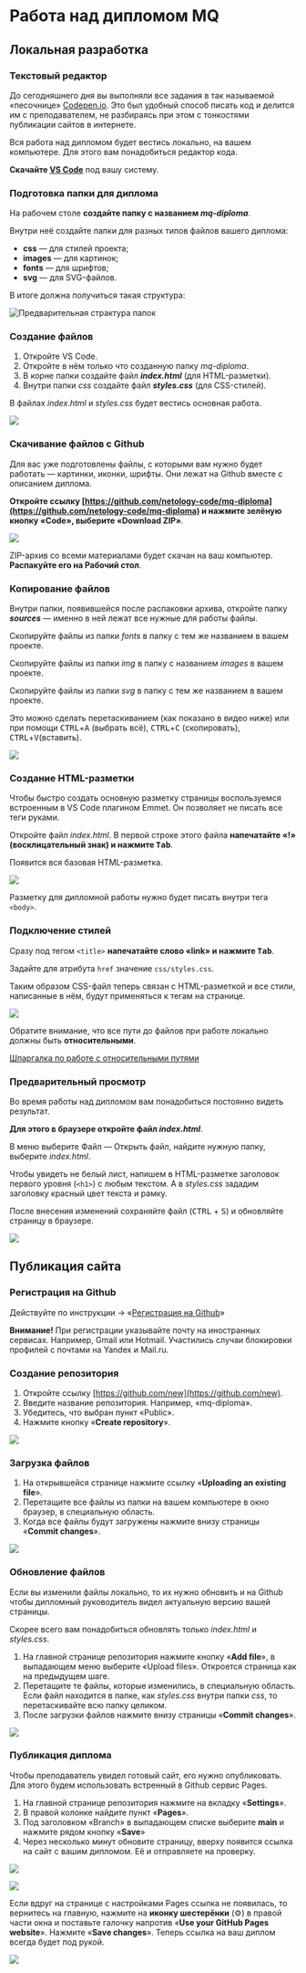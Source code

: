 # Работа над дипломом MQ

## Локальная разработка

### Текстовый редактор

До сегодняшнего дня вы выполняли все задания в так называемой «песочнице» [Codepen.io](https://codepen.io/). Это был удобный способ писать код и делится им с преподавателем, не разбираясь при этом с тонкостями публикации сайтов в интернете.

Вся работа над дипломом будет вестись локально, на вашем компьютере. Для этого вам понадобиться редактор кода.

**Скачайте [VS Code](https://code.visualstudio.com/Download)** под вашу систему.

### Подготовка папки для диплома

На рабочем столе **создайте папку с названием _mq-diploma_**.

Внутри неё создайте папки для разных типов файлов вашего диплома:

- **css** — для стилей проекта;
- **images** — для картинок;
- **fonts** — для шрифтов;
- **svg** — для SVG-файлов.

В итоге должна получиться такая структура:

![Предварительная страктура папок](./images/folders.png)

### Создание файлов

1. Откройте VS Code.
2. Откройте в нём только что созданную папку _mq-diploma_.
3. В корне папки создайте файл **_index.html_** (для HTML-разметки).
4. Внутри папки _css_ создайте файл **_styles.css_** (для CSS-стилей).

В файлах _index.html_ и _styles.css_ будет вестись основная работа.

![](./images/index-styles.gif)

### Скачивание файлов с Github

Для вас уже подготовлены файлы, с которыми вам нужно будет работать — картинки, иконки, шрифты. Они лежат на Github вместе с описанием диплома.

**Откройте ссылку [https://github.com/netology-code/mq-diploma](https://github.com/netology-code/mq-diploma) и нажмите зелёную кнопку «Code», выберите «Download ZIP»**.

![](./images/zip.png)

ZIP-архив со всеми материалами будет скачан на ваш компьютер. **Распакуйте его на Рабочий стол**.

### Копирование файлов

Внутри папки, появившейся после распаковки архива, откройте папку **_sources_** — именно в ней лежат все нужные для работы файлы.

Скопируйте файлы из папки _fonts_ в папку с тем же названием в вашем проекте.

Скопируйте файлы из папки _img_ в папку с названием _images_ в вашем проекте.

Скопируйте файлы из папки _svg_ в папку с тем же названием в вашем проекте.

Это можно сделать перетаскиванием (как показано в видео ниже) или при помощи <kbd>CTRL</kbd>+<kbd>A</kbd> (выбрать всё), <kbd>CTRL</kbd>+<kbd>C</kbd> (скопировать), <kbd>CTRL</kbd>+<kbd>V</kbd>(вставить).

![](./images/copy.gif)

### Создание HTML-разметки

Чтобы быстро создать основную разметку страницы воспользуемся встроенным в VS Code плагином Emmet. Он позволяет не писать все теги руками.

Откройте файл _index.html_.
В первой строке этого файла **напечатайте «!» (восклицательный знак) и нажмите <kbd>Tab</kbd>**.

Появится вся базовая HTML-разметка.

![](./images/base-html.gif)

Разметку для дипломной работы нужно будет писать внутри тега `<body>`.

### Подключение стилей

Сразу под тегом `<title>` **напечатайте слово «link» и нажмите <kbd>Tab</kbd>**.

Задайте для атрибута `href` значение `css/styles.css`.

Таким образом CSS-файл теперь связан с HTML-разметкой и все стили, написанные в нём, будут применяться к тегам на странице.

![](./images/styles.gif)

Обратите внимание, что все пути до файлов при работе локально должны быть **относительными**.

[Шпаргалка по работе с относительными путями](../relative-link/README.md)

### Предварительный просмотр

Во время работы над дипломом вам понадобиться постоянно видеть результат.

**Для этого в браузере откройте файл _index.html_**.

В меню выберите Файл — Открыть файл, найдите нужную папку, выберите _index.html_.

Чтобы увидеть не белый лист, напишем в HTML-разметке заголовок первого уровня (`<h1>`) с любым текстом. А в _styles.css_ зададим заголовку красный цвет текста и рамку.

После внесения изменений сохраняйте файл (<kbd>CTRL</kbd> + <kbd>S</kbd>) и обновляйте страницу в браузере.

![](./images/preview.gif)

## Публикация сайта

### Регистрация на Github

Действуйте по инструкции → «[Регистрация на Github](../github/README.md)»

**Внимание!** При регистрации указывайте почту на иностранных сервисах. Например, Gmail или Hotmail. Участились случаи блокировки профилей с почтами на Yandex и Mail.ru.

### Создание репозитория

1. Откройте ссылку [https://github.com/new](https://github.com/new).
2. Введите название репозитория. Например, «mq-diploma».
3. Убедитесь, что выбран пункт «Public».
4. Нажмите кнопку «**Create repository**».

![](./images/new-repo.gif)

### Загрузка файлов

1. На открывшейся странице нажмите ссылку «**Uploading an existing file**».
2. Перетащите все файлы из папки на вашем компьютере в окно браузер, в специальную область.
3. Когда все файлы будут загружены нажмите внизу страницы «**Commit changes**».

![](./images/upload.gif)

### Обновление файлов

Если вы изменили файлы локально, то их нужно обновить и на Github чтобы дипломный руководитель видел актуальную версию вашей страницы.

Скорее всего вам понадобиться обновлять только _index.html_ и _styles.css_.

1. На главной странице репозитория нажмите кнопку «**Add file**», в выпадающем меню выберите «Upload files». Откроется страница как на предыдущем шаге.
2. Перетащите те файлы, которые изменились, в специальную область. Если файл находится в папке, как _styles.css_ внутри папки _css_, то перетаскивайте всю папку целиком.
3. После загрузки файлов нажмите внизу страницы «**Commit changes**».

![](./images/refresh.gif)

### Публикация диплома

Чтобы преподаватель увидел готовый сайт, его нужно опубликовать. Для этого будем использовать встренный в Github сервис Pages.

1. На главной странице репозитория нажмите на вкладку «**Settings**».
2. В правой колонке найдите пункт «**Pages**».
3. Под заголовком «Branch» в выпадающем списке выберите **main** и нажмите рядом кнопку «**Save**»
4. Через несколько минут обновите страницу, вверху появится ссылка на сайт с вашим дипломом. Её и отправляете на проверку.

![](./images/publish.gif)

![](./images/link.png)

Если вдруг на странице с настройками Pages ссылка не появилась, то вернитесь на главную, нажмите на **иконку шестерёнки** (⚙️) в правой части окна и поставьте галочку напротив «**Use your GitHub Pages website**». Нажмите «**Save changes**». Теперь ссылка на ваш диплом всегда будет под рукой.

![](./images/link-on-main.png)
